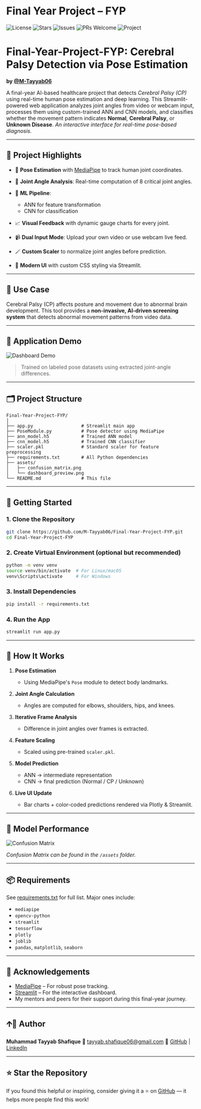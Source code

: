 # Final Year Project – FYP

![License](https://img.shields.io/github/license/M-Tayyab06/Final-Year-Project-FYP-?color=blue)
![Stars](https://img.shields.io/github/stars/M-Tayyab06/Final-Year-Project-FYP-?style=social)
![Issues](https://img.shields.io/github/issues/M-Tayyab06/Final-Year-Project-FYP-)
![PRs Welcome](https://img.shields.io/badge/PRs-welcome-brightgreen.svg)
![Project](https://img.shields.io/badge/Final-Year_Project-FYP-blue)

# Final-Year-Project-FYP: Cerebral Palsy Detection via Pose Estimation

**by [@M-Tayyab06](https://github.com/M-Tayyab06)**

A final-year AI-based healthcare project that detects *Cerebral Palsy (CP)* using real-time human pose estimation and deep learning. This Streamlit-powered web application analyzes joint angles from video or webcam input, processes them using custom-trained ANN and CNN models, and classifies whether the movement pattern indicates **Normal**, **Cerebral Palsy**, or **Unknown Disease**.
*An interactive interface for real-time pose-based diagnosis.*

---

## 🧠 Project Highlights

* 🧍 **Pose Estimation** with [MediaPipe](https://mediapipe.dev) to track human joint coordinates.
* 🥮 **Joint Angle Analysis**: Real-time computation of 8 critical joint angles.
* 🧪 **ML Pipeline**:

  * ANN for feature transformation
  * CNN for classification
* 📈 **Visual Feedback** with dynamic gauge charts for every joint.
* 📹 **Dual Input Mode**: Upload your own video or use webcam live feed.
* 🪄 **Custom Scaler** to normalize joint angles before prediction.
* 💨 **Modern UI** with custom CSS styling via Streamlit.

---

## 🔬 Use Case

Cerebral Palsy (CP) affects posture and movement due to abnormal brain development. This tool provides a **non-invasive, AI-driven screening system** that detects abnormal movement patterns from video data.

---

## 📸 Application Demo
![Dashboard Demo](https://github.com/user-attachments/assets/caf1a047-0691-4665-983e-af303d6d4e9a)
> Trained on labeled pose datasets using extracted joint-angle differences.
---

## 🗂️ Project Structure

```
Final-Year-Project-FYP/
│
├── app.py                  # Streamlit main app
├── PoseModule.py           # Pose detector using MediaPipe
├── ann_model.h5            # Trained ANN model
├── cnn_model.h5            # Trained CNN classifier
├── scaler.pkl              # Standard scaler for feature preprocessing
├── requirements.txt        # All Python dependencies
├── assets/
│   ├── confusion_matrix.png
│   └── dashboard_preview.png
└── README.md               # This file
```

---

## 🚀 Getting Started

### 1. Clone the Repository

```bash
git clone https://github.com/M-Tayyab06/Final-Year-Project-FYP.git
cd Final-Year-Project-FYP
```

### 2. Create Virtual Environment (optional but recommended)

```bash
python -m venv venv
source venv/bin/activate  # For Linux/macOS
venv\Scripts\activate     # For Windows
```

### 3. Install Dependencies

```bash
pip install -r requirements.txt
```

### 4. Run the App

```bash
streamlit run app.py
```

---

## 🧠 How It Works

1. **Pose Estimation**

   * Using MediaPipe's `Pose` module to detect body landmarks.
2. **Joint Angle Calculation**

   * Angles are computed for elbows, shoulders, hips, and knees.
3. **Iterative Frame Analysis**

   * Difference in joint angles over frames is extracted.
4. **Feature Scaling**

   * Scaled using pre-trained `scaler.pkl`.
5. **Model Prediction**

   * ANN → intermediate representation
   * CNN → final prediction (Normal / CP / Unknown)
6. **Live UI Update**

   * Bar charts + color-coded predictions rendered via Plotly & Streamlit.

---

## 🧪 Model Performance
![Confusion Matrix](https://github.com/user-attachments/assets/26a2856b-d6ae-4136-8d1a-34624a0a1b63)

*Confusion Matrix can be found in the `/assets` folder.*

---

## 📦 Requirements

See [requirements.txt](requirements.txt) for full list. Major ones include:

* `mediapipe`
* `opencv-python`
* `streamlit`
* `tensorflow`
* `plotly`
* `joblib`
* `pandas`, `matplotlib`, `seaborn`

---

## 🙌 Acknowledgements

* [MediaPipe](https://mediapipe.dev/) – For robust pose tracking.
* [Streamlit](https://streamlit.io/) – For the interactive dashboard.
* My mentors and peers for their support during this final-year journey.

---

## 🡩‍💼 Author

**Muhammad Tayyab Shafique**
📧 [tayyab.shafique06@gmail.com](mailto:tayyab.shafique06@gmail.com)
🔗 [GitHub](https://github.com/M-Tayyab06) | [LinkedIn](https://www.linkedin.com/in/muhammad-tayyab06)

---

## ⭐ Star the Repository

If you found this helpful or inspiring, consider giving it a ⭐ on [GitHub](https://github.com/M-Tayyab06/Final-Year-Project-FYP) — it helps more people find this work!
